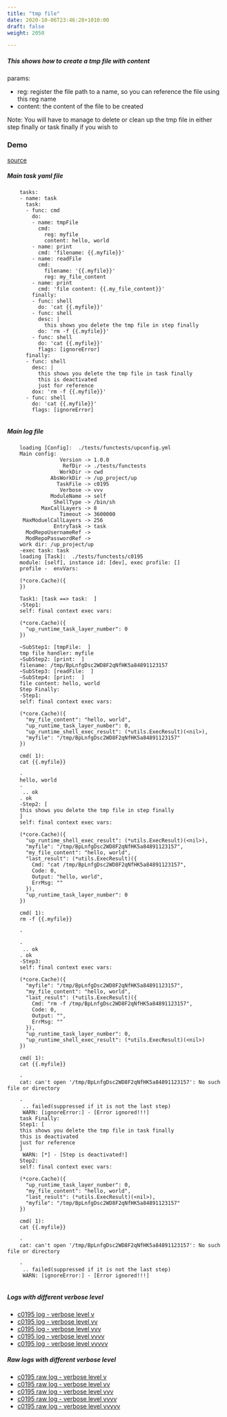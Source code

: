 ```yaml
---
title: "tmp file"
date: 2020-10-06T23:46:28+1010:00
draft: false
weight: 2050

---
```


##### This shows how to create a tmp file with content

params:
* reg: register the file path to a name, so you can reference the file using this reg name
* content: the content of the file to be created

Note:
You will have to manage to delete or clean up the tmp file in either step finally or task finally if you wish to


### Demo








[source](https://github.com/upcmd/up/blob/master/tests/functests/c0195.yml)

##### Main task yaml file
```
    tasks:
    - name: task
      task:
      - func: cmd
        do:
        - name: tmpFile
          cmd:
            reg: myfile
            content: hello, world
        - name: print
          cmd: 'filename: {{.myfile}}'
        - name: readFile
          cmd:
            filename: '{{.myfile}}'
            reg: my_file_content
        - name: print
          cmd: 'file content: {{.my_file_content}}'
        finally:
        - func: shell
          do: 'cat {{.myfile}}'
        - func: shell
          desc: |
            this shows you delete the tmp file in step finally
          do: 'rm -f {{.myfile}}'
        - func: shell
          do: 'cat {{.myfile}}'
          flags: [ignoreError]
      finally:
      - func: shell
        desc: |
          this shows you delete the tmp file in task finally
          this is deactivated
          just for reference
        dox: 'rm -f {{.myfile}}'
      - func: shell
        do: 'cat {{.myfile}}'
        flags: [ignoreError]
    
```
##### Main log file
```
    loading [Config]:  ./tests/functests/upconfig.yml
    Main config:
                 Version -> 1.0.0
                  RefDir -> ./tests/functests
                 WorkDir -> cwd
              AbsWorkDir -> /up_project/up
                TaskFile -> c0195
                 Verbose -> vvv
              ModuleName -> self
               ShellType -> /bin/sh
           MaxCallLayers -> 8
                 Timeout -> 3600000
     MaxModuelCallLayers -> 256
               EntryTask -> task
      ModRepoUsernameRef -> 
      ModRepoPasswordRef -> 
    work dir: /up_project/up
    -exec task: task
    loading [Task]:  ./tests/functests/c0195
    module: [self], instance id: [dev], exec profile: []
    profile -  envVars:
    
    (*core.Cache)({
    })
    
    Task1: [task ==> task:  ]
    -Step1:
    self: final context exec vars:
    
    (*core.Cache)({
      "up_runtime_task_layer_number": 0
    })
    
    ~SubStep1: [tmpFile:  ]
    tmp file handler: myfile
    ~SubStep2: [print:  ]
    filename: /tmp/BpLnfgDsc2WD8F2qNfHK5a84891123157
    ~SubStep3: [readFile:  ]
    ~SubStep4: [print:  ]
    file content: hello, world
    Step Finally:
    -Step1:
    self: final context exec vars:
    
    (*core.Cache)({
      "my_file_content": "hello, world",
      "up_runtime_task_layer_number": 0,
      "up_runtime_shell_exec_result": (*utils.ExecResult)(<nil>),
      "myfile": "/tmp/BpLnfgDsc2WD8F2qNfHK5a84891123157"
    })
    
    cmd( 1):
    cat {{.myfile}}
    
    -
    hello, world
    -
     .. ok
    . ok
    -Step2: [
    this shows you delete the tmp file in step finally
    ]
    self: final context exec vars:
    
    (*core.Cache)({
      "up_runtime_shell_exec_result": (*utils.ExecResult)(<nil>),
      "myfile": "/tmp/BpLnfgDsc2WD8F2qNfHK5a84891123157",
      "my_file_content": "hello, world",
      "last_result": (*utils.ExecResult)({
        Cmd: "cat /tmp/BpLnfgDsc2WD8F2qNfHK5a84891123157",
        Code: 0,
        Output: "hello, world",
        ErrMsg: ""
      }),
      "up_runtime_task_layer_number": 0
    })
    
    cmd( 1):
    rm -f {{.myfile}}
    
    -
    
    -
     .. ok
    . ok
    -Step3:
    self: final context exec vars:
    
    (*core.Cache)({
      "myfile": "/tmp/BpLnfgDsc2WD8F2qNfHK5a84891123157",
      "my_file_content": "hello, world",
      "last_result": (*utils.ExecResult)({
        Cmd: "rm -f /tmp/BpLnfgDsc2WD8F2qNfHK5a84891123157",
        Code: 0,
        Output: "",
        ErrMsg: ""
      }),
      "up_runtime_task_layer_number": 0,
      "up_runtime_shell_exec_result": (*utils.ExecResult)(<nil>)
    })
    
    cmd( 1):
    cat {{.myfile}}
    
    -
    cat: can't open '/tmp/BpLnfgDsc2WD8F2qNfHK5a84891123157': No such file or directory
    
    -
     .. failed(suppressed if it is not the last step)
     WARN: [ignoreError:] - [Error ignored!!!]
    task Finally:
    Step1: [
    this shows you delete the tmp file in task finally
    this is deactivated
    just for reference
    ]
     WARN: [*] - [Step is deactivated!]
    Step2:
    self: final context exec vars:
    
    (*core.Cache)({
      "up_runtime_task_layer_number": 0,
      "my_file_content": "hello, world",
      "last_result": (*utils.ExecResult)(<nil>),
      "myfile": "/tmp/BpLnfgDsc2WD8F2qNfHK5a84891123157"
    })
    
    cmd( 1):
    cat {{.myfile}}
    
    -
    cat: can't open '/tmp/BpLnfgDsc2WD8F2qNfHK5a84891123157': No such file or directory
    
    -
     .. failed(suppressed if it is not the last step)
     WARN: [ignoreError:] - [Error ignored!!!]
    
```


##### Logs with different verbose level
* [c0195 log - verbose level v](../../logs/c0195_v)
* [c0195 log - verbose level vv](../../logs/c0195_vv)
* [c0195 log - verbose level vvv](../../logs/c0195_vvvv)
* [c0195 log - verbose level vvvv](../../logs/c0195_vvvv)
* [c0195 log - verbose level vvvvv](../../logs/c0195_vvvvv)

##### Raw logs with different verbose level
* [c0195 raw log - verbose level v](../../reflogs/c0195_v.log)
* [c0195 raw log - verbose level vv](../../reflogs/c0195_vv.log)
* [c0195 raw log - verbose level vvv](../../reflogs/c0195_vvv.log)
* [c0195 raw log - verbose level vvvv](../../reflogs/c0195_vvvv.log)
* [c0195 raw log - verbose level vvvvv](../../reflogs/c0195_vvvvv.log)








